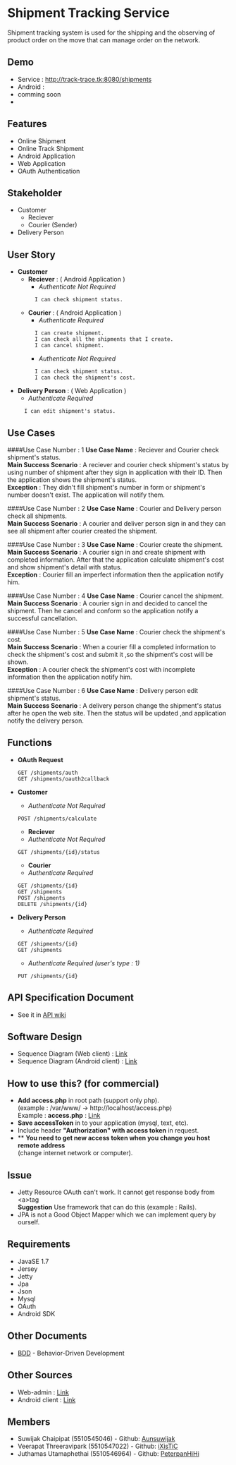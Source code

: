 # Shipment Tracking Service

Shipment tracking system is used for the shipping and the observing of product order on the move that can manage order on the network.

## Demo
* Service : http://track-trace.tk:8080/shipments
* Android : <li>comming soon<li>

## Features
* Online Shipment
* Online Track Shipment
* Android Application
* Web Application
* OAuth Authentication

## Stakeholder
* Customer
  * Reciever 
  * Courier (Sender)
* Delivery Person

## User Story
*   <b>Customer</b>
    * <b>Reciever</b> : ( Android Application )
        -  <i>Authenticate Not Required</i>
        ```
          I can check shipment status.
        ```
    * <b>Courier</b> : ( Android Application )
        - <i>Authenticate Required</i>
        ```
          I can create shipment.
          I can check all the shipments that I create.
          I can cancel shipment.
        ```
        - <i>Authenticate Not Required</i>
        ```
          I can check shipment status.
          I can check the shipment's cost.
        ```
* <b>Delivery Person</b> : ( Web Application ) 
    -   <i>Authenticate Required</i>
    ```
      I can edit shipment's status.
    ```


## Use Cases
####Use Case Number : 1
<b>Use Case Name</b> : Reciever and  Courier check shipment's status.<br>
<b>Main Success Scenario</b> : A reciever and courier check shipment's status by using number of shipment after they sign in application with their ID. Then the application shows the shipment's status.<br>
<b>Exception</b> : They didn't fill shipment's number in form or shipment's number doesn't exist. The application will notify them.

####Use Case Number : 2
<b>Use Case Name</b> : Courier and Delivery person check all shipments.<br>
<b>Main Success Scenario</b> : A courier and deliver person sign in and they can see all shipment after courier created the shipment.

####Use Case Number : 3
<b>Use Case Name</b> : Courier create the shipment.<br>
<b>Main Success Scenario</b> : A courier sign in and create shipment with completed information. After that the application calculate shipment's cost and show shipment's detail with status.<br>
<b>Exception</b> : Courier fill an imperfect information then the application notify him.

####Use Case Number : 4
<b>Use Case Name</b> : Courier cancel the shipment.<br>
<b>Main Success Scenario</b> : A courier sign in and decided to cancel the shipment. Then he cancel and conform so the application notify a successful cancellation.

####Use Case Number : 5
<b>Use Case Name</b> : Courier check the shipment's cost.<br>
<b>Main Success Scenario</b> : When a courier fill a completed information to check the shipment's cost and submit it ,so the shipment's cost will be shown.<br>
<b>Exception</b> : A courier check the shipment's cost with incomplete information then the application notify him.

####Use Case Number : 6
<b>Use Case Name</b> : Delivery person edit shipment's status.<br>
<b>Main Success Scenario</b> : A delivery person change the shipment's status after he open the web site. Then the status will be updated ,and application notify the delivery person.

## Functions
* <b>OAuth Request</b>
  ```
  GET /shipments/auth 
  GET /shipments/oauth2callback
  ```

* <b>Customer</b>

    - <i>Authenticate Not Required</i>
    ```
  	POST /shipments/calculate 
    ```
	* <b>Reciever</b>

    - <i>Authenticate Not Required</i>
    ```
    GET /shipments/{id}/status
    ```
	* <b>Courier</b>

    - <i>Authenticate Required</i>
    ```
    GET /shipments/{id}
    GET /shipments 
    POST /shipments
    DELETE /shipments/{id}
    ```
* <b>Delivery Person</b>

    - <i>Authenticate Required</i>
    ```
    GET /shipments/{id}
    GET /shipments 
    ```
    - <i>Authenticate Required (user's type : 1)</i>
    ```
    PUT /shipments/{id} 
    ```

## API Specification Document

* See it in [API wiki](https://github.com/ixistic/Shipment-Tracking-Service/wiki/API-Specification-Document)

## Software Design
* Sequence Diagram (Web client) : [Link](https://docs.google.com/drawings/d/1c0_B0CL5km4ttUjANvumr18zXrdh5E2BGpbB5BKmH_8/edit)
* Sequence Diagram (Android client) : [Link](https://docs.google.com/drawings/d/1sRsJNigXH5XZT1Ea7S8Hb4E3MnwS15iSESR_5rxGKvY/edit)

## How to use this? (for commercial)
* <b>Add access.php</b> in root path (support only php).<br>
(example : /var/www/  ->  http://localhost/access.php)<br>
Example : <b>access.php</b> : [Link](https://github.com/aunsuwijak/shipment-web) 
* <b>Save accessToken</b> in to your application (mysql, text, etc).
* Include header <b>"Authorization" with access token</b> in request.
* ** <b>You need to get new access token when you change you host remote address</b><br> 
(change internet network or computer).

## Issue
* Jetty Resource OAuth can't work. It cannot get response body from &#60;a&#62;tag <br>
<b>Suggestion</b> Use framework that can do this (example : Rails).
* JPA is not a Good Object Mapper which we can implement query by ourself.


## Requirements

* JavaSE 1.7
* Jersey
* Jetty
* Jpa
* Json
* Mysql
* OAuth
* Android SDK

## Other Documents

* [BDD](https://github.com/ixistic/Shipment-Tracking-Service/wiki/Behavior-Driven-Development) - Behavior-Driven Development

## Other Sources
* Web-admin : [Link](https://github.com/aunsuwijak/web-admin)
* Android client : [Link](https://github.com/peterpanhihi/ShipmentAndroid)

## Members

- Suwijak Chaipipat (5510545046) - Github: [Aunsuwijak](https://github.com/aunsuwijak)
- Veerapat Threeravipark (5510547022) - Github: [iXisTiC](https://github.com/ixistic)
- Juthamas Utamaphethai (5510546964) - Github: [PeterpanHiHi](https://github.com/peterpanhihi)

